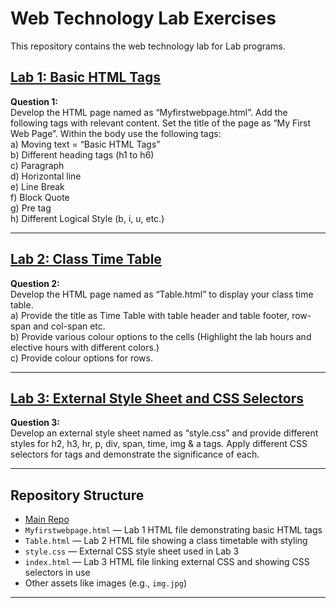 # Web Technology Lab Exercises

This repository contains the web technology lab for Lab programs.

## [Lab 1: Basic HTML Tags](https://github.com/daddys-dispatch/college_web-dev/tree/main/Lab_01)

**Question 1:**  
Develop the HTML page named as “Myfirstwebpage.html”. Add the following tags with relevant content. Set the title of the page as “My First Web Page”. Within the body use the following tags:  
a) Moving text = “Basic HTML Tags”  
b) Different heading tags (h1 to h6)  
c) Paragraph  
d) Horizontal line  
e) Line Break  
f) Block Quote  
g) Pre tag  
h) Different Logical Style (b, i, u, etc.)

---

## [Lab 2: Class Time Table](https://github.com/daddys-dispatch/college_web-dev/tree/main/Lab_02)

**Question 2:**  
Develop the HTML page named as “Table.html” to display your class time table.  
a) Provide the title as Time Table with table header and table footer, row-span and col-span etc.  
b) Provide various colour options to the cells (Highlight the lab hours and elective hours with different colors.)  
c) Provide colour options for rows.

---

## [Lab 3: External Style Sheet and CSS Selectors](https://github.com/daddys-dispatch/college_web-dev/tree/main/Lab_03)

**Question 3:**  
Develop an external style sheet named as “style.css” and provide different styles for h2, h3, hr, p, div, span, time, img & a tags. Apply different CSS selectors for tags and demonstrate the significance of each.

---

## Repository Structure

-   [Main Repo](https://github.com/daddys-dispatch/college_web-dev)
-   `Myfirstwebpage.html` — Lab 1 HTML file demonstrating basic HTML tags
-   `Table.html` — Lab 2 HTML file showing a class timetable with styling
-   `style.css` — External CSS style sheet used in Lab 3
-   `index.html` — Lab 3 HTML file linking external CSS and showing CSS selectors in use
-   Other assets like images (e.g., `img.jpg`)

---
